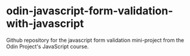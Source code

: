 # odin-javascript-form-validation-with-javascript
Github repository for the javascript form validation mini-project from the Odin Project's JavaScript course. 
